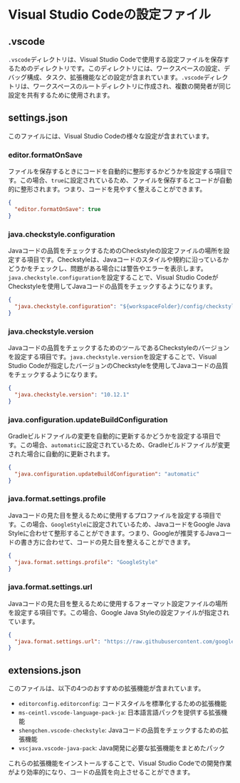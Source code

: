 # Visual Studio Codeの設定ファイル

## .vscode

`.vscode`ディレクトリは、Visual Studio Codeで使用する設定ファイルを保存するためのディレクトリです。このディレクトリには、ワークスペースの設定、デバッグ構成、タスク、拡張機能などの設定が含まれています。`.vscode`ディレクトリは、ワークスペースのルートディレクトリに作成され、複数の開発者が同じ設定を共有するために使用されます。


## settings.json

このファイルには、Visual Studio Codeの様々な設定が含まれています。

### editor.formatOnSave

ファイルを保存するときにコードを自動的に整形するかどうかを設定する項目です。この場合、`true`に設定されているため、ファイルを保存するとコードが自動的に整形されます。つまり、コードを見やすく整えることができます。

```json
{
  "editor.formatOnSave": true
}
```
### java.checkstyle.configuration

Javaコードの品質をチェックするためのCheckstyleの設定ファイルの場所を設定する項目です。Checkstyleは、Javaコードのスタイルや規約に沿っているかどうかをチェックし、問題がある場合には警告やエラーを表示します。`java.checkstyle.configuration`を設定することで、Visual Studio CodeがCheckstyleを使用してJavaコードの品質をチェックするようになります。

```json
{
  "java.checkstyle.configuration": "${workspaceFolder}/config/checkstyle/checkstyle.xml"
}
```

### java.checkstyle.version
Javaコードの品質をチェックするためのツールであるCheckstyleのバージョンを設定する項目です。`java.checkstyle.version`を設定することで、Visual Studio Codeが指定したバージョンのCheckstyleを使用してJavaコードの品質をチェックするようになります。

```json
{
  "java.checkstyle.version": "10.12.1"
}
```

### java.configuration.updateBuildConfiguration

Gradleビルドファイルの変更を自動的に更新するかどうかを設定する項目です。この場合、`automatic`に設定されているため、Gradleビルドファイルが変更された場合に自動的に更新されます。

```json
{
  "java.configuration.updateBuildConfiguration": "automatic"
}
```

### java.format.settings.profile

Javaコードの見た目を整えるために使用するプロファイルを設定する項目です。この場合、`GoogleStyle`に設定されているため、JavaコードをGoogle Java Styleに合わせて整形することができます。つまり、Googleが推奨するJavaコードの書き方に合わせて、コードの見た目を整えることができます。

```json
{
  "java.format.settings.profile": "GoogleStyle"
}
```

### java.format.settings.url

Javaコードの見た目を整えるために使用するフォーマット設定ファイルの場所を設定する項目です。この場合、Google Java Styleの設定ファイルが指定されています。

```json
{
  "java.format.settings.url": "https://raw.githubusercontent.com/google/styleguide/gh-pages/eclipse-java-google-style.xml"
}
```

## extensions.json

このファイルは、以下の4つのおすすめの拡張機能が含まれています。

- `editorconfig.editorconfig`: コードスタイルを標準化するための拡張機能
- `ms-ceintl.vscode-language-pack-ja`: 日本語言語パックを提供する拡張機能
- `shengchen.vscode-checkstyle`: Javaコードの品質をチェックするための拡張機能
- `vscjava.vscode-java-pack`: Java開発に必要な拡張機能をまとめたパック

これらの拡張機能をインストールすることで、Visual Studio Codeでの開発作業がより効率的になり、コードの品質を向上させることができます。

